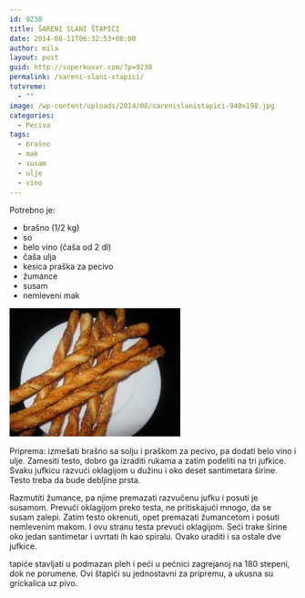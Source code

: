 ```yaml
---
id: 9238
title: ŠARENI SLANI ŠTAPIĆI
date: 2014-08-11T06:32:53+00:00
author: mila
layout: post
guid: http://superkuvar.com/?p=9238
permalink: /sareni-slani-stapici/
totvreme:
  - ""
image: /wp-content/uploads/2014/08/sarenislanistapici-940x198.jpg
categories:
  - Peciva
tags:
  - brašno
  - mak
  - susam
  - ulje
  - vino
---
```

Potrebno je:

  * brašno (1/2 kg)
  * so
  * belo vino (čaša od 2 dl)
  * čaša ulja
  * kesica praška za pecivo
  * žumance
  * susam
  * nemleveni mak

[<img class="alignnone size-medium wp-image-9240" src="/wp-content/uploads/2014/08/sarenislanistapici-300x225.jpg" alt="sarenislanistapici" width="300" height="225" />](/wp-content/uploads/2014/08/sarenislanistapici.jpg)

Priprema: izmešati brašno sa solju i praškom za pecivo, pa dodati belo vino i ulje. Zamesiti testo, dobro ga izraditi rukama a zatim podeliti na tri jufkice. Svaku jufkicu razvući oklagijom u dužinu i oko deset santimetara širine. Testo treba da bude debljine prsta.

Razmutiti žumance, pa njime premazati razvučenu jufku i posuti je susamom. Prevući oklagijom preko testa, ne pritiskajući mnogo, da se susam zalepi. Zatim testo okrenuti, opet premazati žumancetom i posuti nemlevenim makom. I ovu stranu testa prevući oklagijom. Seći trake širine oko jedan santimetar i uvrtati ih kao spiralu. Ovako uraditi i sa ostale dve jufkice.

 tapiće stavljati u podmazan pleh i peći u pećnici zagrejanoj na 180 stepeni, dok ne porumene. Ovi štapići su jednostavni za pripremu, a ukusna su grickalica uz pivo.
